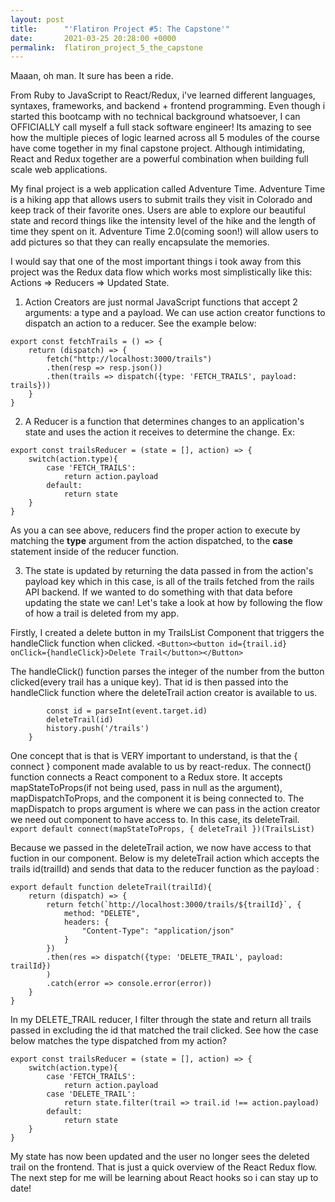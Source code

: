 ```yaml
---
layout: post
title:      "'Flatiron Project #5: The Capstone'"
date:       2021-03-25 20:28:00 +0000
permalink:  flatiron_project_5_the_capstone
---
```


Maaan, oh man. It sure has been a ride.

From Ruby to JavaScript to React/Redux, i've learned different languages, syntaxes, frameworks, and backend + frontend programming. Even though i started this bootcamp with no technical background whatsoever, I can OFFICIALLY call myself a full stack software engineer! Its amazing to see how the multiple pieces of logic learned across all 5 modules of the course have come together in my final capstone project. Although intimidating, React and Redux together are a powerful combination when building full scale web applications.

My final project is a web application called Adventure Time. Adventure Time is a hiking app that allows users to submit trails they visit in Colorado and keep track of their favorite ones. Users are able to explore our beautiful state and record things like the intensity level of the hike and the length of time they spent on it. Adventure Time 2.0(coming soon!) will allow users to add pictures so that they can really encapsulate the memories.  

I would say that one of the most important things i took away from this project was the Redux data flow which works most simplistically like this: Actions => Reducers => Updated State. 

1) Action Creators are just normal JavaScript functions that accept 2 arguments: a type and a payload. We can use action creator functions to dispatch an action to a reducer. See the example below:
```
export const fetchTrails = () => {
    return (dispatch) => {
        fetch("http://localhost:3000/trails")
        .then(resp => resp.json())
        .then(trails => dispatch({type: 'FETCH_TRAILS', payload: trails}))
    }
}
```

2) A Reducer is a function that determines changes to an application's state and uses the action it receives to determine the change. Ex: 
```
export const trailsReducer = (state = [], action) => {
    switch(action.type){
        case 'FETCH_TRAILS':
            return action.payload
        default:
            return state
    }
}
```
As you a can see above, reducers find the proper action to execute by matching the **type** argument from the action dispatched, to the **case** statement inside of the reducer function.

3) The state is updated by returning the data passed in from the action's payload key which in this case, is all of the trails fetched from the rails API backend. If we wanted to do something with that data before updating the state we can! Let's take a look at how by following the flow of how a trail is deleted from my app.

Firstly, I created a delete button in my TrailsList Component that triggers the handleClick function when clicked.
```<Button><button id={trail.id} onClick={handleClick}>Delete Trail</button></Button>```

The handleClick() function parses the integer of the number from the button clicked(every trail has a unique key). That id is then passed into the handleClick function where the deleteTrail action creator is available to us. 
```const handleClick = event => {
        const id = parseInt(event.target.id)
        deleteTrail(id)
        history.push('/trails')
    }
```

One concept that is that is VERY important to understand, is that the { connect } component made avalable to us by react-redux. The connect() function connects a React component to a Redux store. It accepts mapStateToProps(if not being used, pass in null as the argument), mapDispatchToProps, and the component it is being connected to. The mapDispatch to props argument is where we can pass in the action creator we need out component to have access to. In this case, its deleteTrail. 
```export default connect(mapStateToProps, { deleteTrail })(TrailsList)```

Because we passed in the deleteTrail action, we now have access to that fuction in our component. Below is my deleteTrail action which accepts the trails id(trailId) and sends that data to the reducer function as the payload :
```
export default function deleteTrail(trailId){
    return (dispatch) => {
        return fetch(`http://localhost:3000/trails/${trailId}`, {
            method: "DELETE",
            headers: {
                "Content-Type": "application/json"
            }
        })
        .then(res => dispatch({type: 'DELETE_TRAIL', payload: trailId})
        )
        .catch(error => console.error(error))
    }
}
```

In my DELETE_TRAIL reducer, I filter through the state and return all trails passed in excluding the id that matched the trail clicked. See how the case below matches the type dispatched from my action?
```
export const trailsReducer = (state = [], action) => {
    switch(action.type){
        case 'FETCH_TRAILS':
            return action.payload 
        case 'DELETE_TRAIL':
            return state.filter(trail => trail.id !== action.payload)
        default:
            return state
    }
}
```

My state has now been updated and the user no longer sees the deleted trail on the frontend. That is just a quick overview of the React Redux flow. The next step for me will be learning about React hooks so i can stay up to date!
